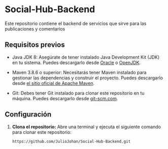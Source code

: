 # Social-Hub-Backend

Este repositorio contiene el backend de servicios que sirve para las publicaciones y comentarios
## Requisitos previos

- Java JDK 8: Asegúrate de tener instalado Java Development Kit (JDK) en tu sistema. Puedes descargarlo desde [Oracle](https://www.oracle.com/java/technologies/javase-downloads.html) o [OpenJDK](https://openjdk.java.net/install/).

- Maven 3.8.6 o superior: Necesitarás tener Maven instalado para gestionar las dependencias y construir el proyecto. Puedes descargarlo desde [el sitio oficial de Apache Maven](https://maven.apache.org/download.cgi).

- Git: Debes tener Git instalado para clonar este repositorio en tu máquina. Puedes descargarlo desde [git-scm.com](https://git-scm.com/downloads).

## Configuración

1. **Clona el repositorio:** Abre una terminal y ejecuta el siguiente comando para clonar este repositorio:

   ```sh
   https://github.com/JulioJohan/Social-Hub-Backend.git
